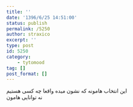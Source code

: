 ```yaml
---
title: ''
date: '1396/6/25 14:51:00'
status: publish
permalink: /5250
author: straxico
excerpt: ''
type: post
id: 5250
category:
    - tytomood
tag: []
post_format: []
---
```

این انتخاب هامونه که نشون میده واقعا چه کسی هستیم  
نه توانایی هامون
